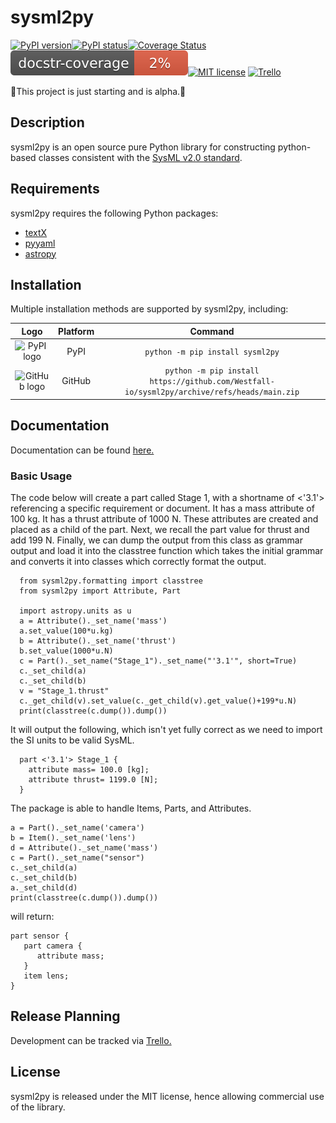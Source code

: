 # sysml2py
[![PyPI version](https://badge.fury.io/py/sysml2py.svg)](https://badge.fury.io/py/sysml2py)[![PyPI status](https://img.shields.io/pypi/status/sysml2py.svg)](https://pypi.python.org/pypi/sysml2py/)[![Coverage Status](https://coveralls.io/repos/github/Westfall-io/sysml2py/badge.svg)](https://coveralls.io/github/Westfall-io/sysml2py)![Docstring Coverage](https://raw.githubusercontent.com/Westfall-io/sysml2py/main/doc-cov.svg)[![MIT license](https://img.shields.io/badge/License-MIT-blue.svg)](https://lbesson.mit-license.org/)
[![Trello](https://img.shields.io/badge/Trello-%23026AA7.svg?style=for-the-badge&logo=Trello&logoColor=white)](https://trello.com/b/xHfFUzlk/sysml2py)

:construction:This project is just starting and is alpha.:construction:

## Description
sysml2py is an open source pure Python library for constructing python-based
classes consistent with the [SysML v2.0 standard](https://github.com/Systems-Modeling/SysML-v2-Release).

## Requirements
sysml2py requires the following Python packages:
- [textX](https://github.com/textX/textX)
- [pyyaml](https://github.com/yaml/pyyaml)
- [astropy](https://github.com/astropy/astropy)

## Installation

Multiple installation methods are supported by sysml2py, including:

|                             **Logo**                              | **Platform** |                                    **Command**                                    |
|:-----------------------------------------------------------------:|:------------:|:---------------------------------------------------------------------------------:|
|       ![PyPI logo](https://simpleicons.org/icons/pypi.svg)        |     PyPI     |                        ``python -m pip install sysml2py``                        |
|     ![GitHub logo](https://simpleicons.org/icons/github.svg)      |    GitHub    | ``python -m pip install https://github.com/Westfall-io/sysml2py/archive/refs/heads/main.zip`` |

## Documentation

Documentation can be found [here.](https://westfall-io.github.io/sysml2py/)

### Basic Usage

The code below will create a part called Stage 1, with a shortname of <'3.1'>
referencing a specific requirement or document. It has a mass attribute of 100
kg. It has a thrust attribute of 1000 N. These attributes are created and placed
as a child of the part. Next, we recall the part value for thrust and add 199 N.
Finally, we can dump the output from this class as grammar output and load it
into the classtree function which takes the initial grammar and converts it into
classes which correctly format the output.
```
  from sysml2py.formatting import classtree
  from sysml2py import Attribute, Part

  import astropy.units as u
  a = Attribute()._set_name('mass')
  a.set_value(100*u.kg)
  b = Attribute()._set_name('thrust')
  b.set_value(1000*u.N)
  c = Part()._set_name("Stage_1")._set_name("'3.1'", short=True)
  c._set_child(a)
  c._set_child(b)
  v = "Stage_1.thrust"
  c._get_child(v).set_value(c._get_child(v).get_value()+199*u.N)
  print(classtree(c.dump()).dump())
```

It will output the following, which isn't yet fully correct as we need to import
the SI units to be valid SysML.
```
  part <'3.1'> Stage_1 {
    attribute mass= 100.0 [kg];
    attribute thrust= 1199.0 [N];
  }
```

The package is able to handle Items, Parts, and Attributes.

```
a = Part()._set_name('camera')
b = Item()._set_name('lens')
d = Attribute()._set_name('mass')
c = Part()._set_name("sensor")
c._set_child(a)
c._set_child(b)
a._set_child(d)
print(classtree(c.dump()).dump())
```

will return:
```
part sensor {
   part camera {
      attribute mass;
   }
   item lens;
}
```

## Release Planning
Development can be tracked via [Trello.](https://trello.com/b/xHfFUzlk/sysml2py)

## License
sysml2py is released under the MIT license, hence allowing commercial use of the library.
